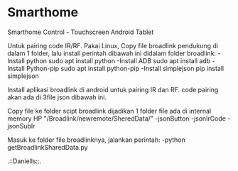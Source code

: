 # Smarthome
Smarthome Control - Touchscreen Android Tablet

Untuk pairing code IR/RF.
Pakai Linux, Copy file broadlink pendukung di dalam 1 folder, lalu install perintah dibawah
ini didalam folder broadlink:
-Install python
 sudo apt install python
-Install ADB
 sudo apt install adb
-Install Python-pip
 sudo apt install python-pip
-Install simplejson
 pip install simplejson

Install aplikasi broadlink di android untuk pairing IR dan RF.
code pairing akan ada di 3file json dibawah ini.

Copy file ke folder scipt broadlink dijadikan 1 folder
file ada di internal memory HP "/Broadlink/newremote/SheredData/"
-jsonButton
-jsonIrCode
-jsonSubIr

Masuk ke folder file broadlinknya, jalankan perintah:
-python getBroadlinkSharedData.py



.::Daniells::.
